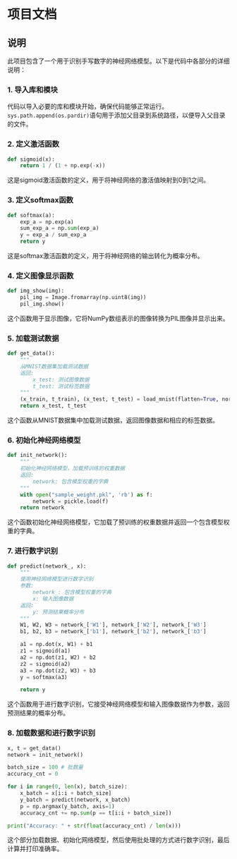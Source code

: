 # 项目文档


## 说明

此项目包含了一个用于识别手写数字的神经网络模型。以下是代码中各部分的详细说明：

### 1. 导入库和模块

代码以导入必要的库和模块开始，确保代码能够正常运行。`sys.path.append(os.pardir)`语句用于添加父目录到系统路径，以便导入父目录的文件。

### 2. 定义激活函数

```python
def sigmoid(x):
    return 1 / (1 + np.exp(-x))
```
这是sigmoid激活函数的定义，用于将神经网络的激活值映射到0到1之间。

### 3. 定义softmax函数
```python
def softmax(a):
    exp_a = np.exp(a)
    sum_exp_a = np.sum(exp_a)
    y = exp_a / sum_exp_a
    return y
```
这是softmax激活函数的定义，用于将神经网络的输出转化为概率分布。

### 4. 定义图像显示函数
```python
def img_show(img):
    pil_img = Image.fromarray(np.uint8(img))
    pil_img.show()
```
这个函数用于显示图像，它将NumPy数组表示的图像转换为PIL图像并显示出来。

### 5. 加载测试数据
```python
def get_data():
    """
    从MNIST数据集加载测试数据
    返回:
        x_test: 测试图像数据
        t_test: 测试标签数据
    """
    (x_train, t_train), (x_test, t_test) = load_mnist(flatten=True, normalize=False)
    return x_test, t_test
```
这个函数从MNIST数据集中加载测试数据，返回图像数据和相应的标签数据。

### 6. 初始化神经网络模型
```python
def init_network():
    """
    初始化神经网络模型，加载预训练的权重数据
    返回:
        network: 包含模型权重的字典
    """
    with open("sample_weight.pkl", 'rb') as f:
        network = pickle.load(f)
    return network
```
这个函数初始化神经网络模型，它加载了预训练的权重数据并返回一个包含模型权重的字典。

### 7. 进行数字识别
```python
def predict(network_, x):
    """
    使用神经网络模型进行数字识别
    参数:
        network_: 包含模型权重的字典
        x: 输入图像数据
    返回:
        y: 预测结果概率分布
    """
    W1, W2, W3 = network_['W1'], network_['W2'], network_['W3']
    b1, b2, b3 = network_['b1'], network_['b2'], network_['b3']

    a1 = np.dot(x, W1) + b1
    z1 = sigmoid(a1)
    a2 = np.dot(z1, W2) + b2
    z2 = sigmoid(a2)
    a3 = np.dot(z2, W3) + b3
    y = softmax(a3)

    return y
```
这个函数用于进行数字识别，它接受神经网络模型和输入图像数据作为参数，返回预测结果的概率分布。

### 8. 加载数据和进行数字识别
```python
x, t = get_data()
network = init_network()

batch_size = 100 # 批数量
accuracy_cnt = 0

for i in range(0, len(x), batch_size):
    x_batch = x[i:i + batch_size]
    y_batch = predict(network, x_batch)
    p = np.argmax(y_batch, axis=1)
    accuracy_cnt += np.sum(p == t[i:i + batch_size])

print("Accuracy: " + str(float(accuracy_cnt) / len(x)))
```
这个部分加载数据、初始化网络模型，然后使用批处理的方式进行数字识别，最后计算并打印准确率。